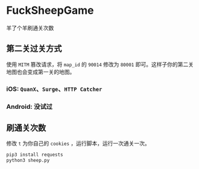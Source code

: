 # FuckSheepGame
羊了个羊刷通关次数

## 第二关过关方式
使用 `MITM` 篡改请求，将 `map_id` 的 `90014` 修改为 `80001` 即可。这样子你的第二关地图也会变成第一关的地图。


### iOS: `QuanX`、`Surge`、`HTTP Catcher`
### Android: **没试过**

## 刷通关次数
修改 `t` 为你自己的 `cookies` ，运行脚本，运行一次通关一次。
```python
pip3 install requests
python3 sheep.py
```
